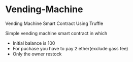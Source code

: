# Vending-Machine
Vending Machine Smart Contract Using Truffle

Simple vending machine smart contract in which 
- Initial balance is 100
- For puchase you have to pay 2 ether(exclude gass fee) 
- Only the owner restock
